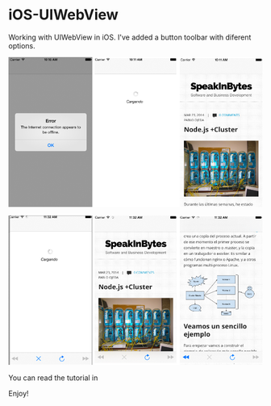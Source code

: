 iOS-UIWebView
=============

Working with UIWebView in iOS. I've added a button toolbar with diferent options.

![ScreenShot](screen1.png)

![ScreenShot](screen2.png)

You can read the tutorial in 

Enjoy!